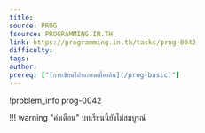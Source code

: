 ```yaml
---
title: 
source: PROG
fsource: PROGRAMMING.IN.TH
link: https://programming.in.th/tasks/prog-0042
difficulty: 
tags: 
author: 
prereq: ["[การเขียนโปรแกรมเบื้องต้น](/prog-basic)"]
---
```


!problem_info prog-0042

!!! warning "คำเตือน"
    บทเรียนนี้ยังไม่สมบูรณ์